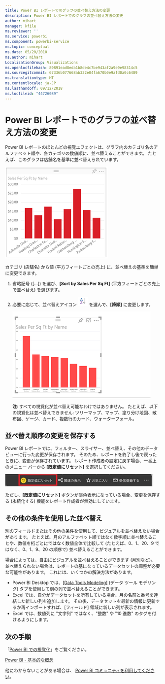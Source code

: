 ```yaml
---
title: Power BI レポートでのグラフの並べ替え方法の変更
description: Power BI レポートでのグラフの並べ替え方法の変更
author: mihart
manager: kfile
ms.reviewer: ''
ms.service: powerbi
ms.component: powerbi-service
ms.topic: conceptual
ms.date: 05/20/2018
ms.author: mihart
LocalizationGroup: Visualizations
ms.openlocfilehash: 89891ead8eda1b8de4c7be943af2a9e9e98314c5
ms.sourcegitcommit: 67336b077668ab332e04fa670b0e9afd0a0c6489
ms.translationtype: HT
ms.contentlocale: ja-JP
ms.lasthandoff: 09/12/2018
ms.locfileid: "44726089"
---
```

# <a name="change-how-a-chart-is-sorted-in-a-power-bi-report"></a>Power BI レポートでのグラフの並べ替え方法の変更
Power BI レポートのほとんどの視覚エフェクトは、グラフ内のカテゴリ名のアルファベット順や、各カテゴリの数値順に、並べ替えることができます。 たとえば、このグラフは店舗名を基準に並べ替えられています。

![](media/power-bi-report-change-sort/pbi_chartsortcategory.png)

カテゴリ (店舗名) から値 (平方フィートごとの売上) に、並べ替えの基準を簡単に変更できます。

1. 省略記号 ([...]) を選び、**[Sort by Sales Per Sq Ft]** (平方フィートごとの売上で並べ替え) を選びます。
2. 必要に応じて、並べ替えアイコン ![](media/power-bi-report-change-sort/sorticon.png) を選んで、**[降順]** に変更します。

   ![](media/power-bi-report-change-sort/sortby.gif)

   **注**: すべての視覚化が並べ替え可能なわけではありません。  たとえば、以下の視覚化は並べ替えできません: ツリーマップ、マップ、塗り分け地図、散布図、ゲージ、カード、複数行のカード、ウォーターフォール。

## <a name="saving-changes-you-make-to-sort-order"></a>並べ替え順序の変更を保存する
Power BI レポートでは、フィルター、スライサー、並べ替え、その他のデータ ビューに行った変更が保存されます。 そのため、レポートを終了し後で戻ったときに、変更が保存されています。  レポート作成者の設定に戻す場合、一番上のメニュー バーから **[既定値にリセット]** を選択してください。 

![永続的な並べ替え](media/power-bi-report-change-sort/power-bi-reset-to-default.png)

ただし、**[既定値にリセット]** ボタンが淡色表示になっている場合、変更を保存する (永続化する) 機能をレポート作成者が無効にしています。

<a name="other"></a>
## <a name="sorting-using-other-criteria"></a>その他の条件を使用した並べ替え
別のフィールドまたはその他の条件を使用して、ビジュアルを並べ替えたい場合があります。  たとえば、月のアルファベット順ではなく数字順に並べ替えることや、数値を桁ごとにではなく数値全体で比較して (たとえば、0、1、20、9 ではなく、0、1、9、20 の順序で) 並べ替えることができます。  

場合によっては、自由にビジュアルを並べ替えることができます (月別など)。  並べ替えられない場合は、レポートの基になっているデータセットの調整が必要な可能性があります。 これには、いくつかの解決方法があります。

* Power BI Desktop では、[[Data Tools Modeling]](desktop-sort-by-column.md) (データ ツール モデリング) タブを使用して別の列で並べ替えることができます。
* Excel では、自分がデータセットを所有している場合、月の名前と番号を連結した新しい列を追加します。 その後、データセットを最新の情報に更新するか再インポートすれば、[フィールド] 領域に新しい列が表示されます。
* Excel では、数値列に "文字列" ではなく、"整数" や "10 進数" のタグを付けるようにします。

## <a name="next-steps"></a>次の手順
「[Power BI での視覚化](visuals/power-bi-report-visualizations.md)」をご覧ください。

[Power BI - 基本的な概念](service-basic-concepts.md)

他にわからないことがある場合は、 [Power BI コミュニティを利用してください](http://community.powerbi.com/)。
